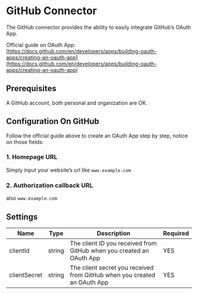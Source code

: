 # GitHub Connector

The GitHub connector provides the ability to easily integrate GitHub’s OAuth App.

Official guide on OAuth App: [https://docs.github.com/en/developers/apps/building-oauth-apps/creating-an-oauth-app](https://docs.github.com/en/developers/apps/building-oauth-apps/creating-an-oauth-app)

## Prerequisites

A GitHub account, both personal and organization are OK.

## Configuration On GitHub

Follow the official guide above to create an OAuth App step by step, notice on those fields:

### 1. Homepage URL

Simply input your website’s url like `www.example.com` 

### 2. Authorization callback URL

also `www.example.com`

## Settings

Name | Type | Description | Required 
------------ | ------------ | ------------- | ---
clientId | string | The client ID you received from GitHub when you created an OAuth App | YES
clientSecret | string | The client secret you received from GitHub when you created an OAuth App | YES
